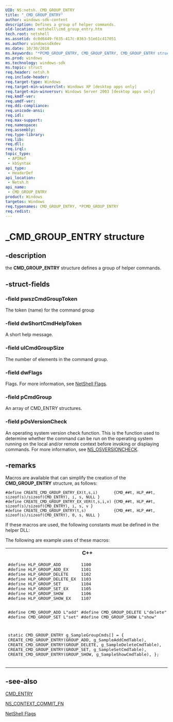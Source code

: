 ```yaml
---
UID: NS:netsh._CMD_GROUP_ENTRY
title: "_CMD_GROUP_ENTRY"
author: windows-sdk-content
description: Defines a group of helper commands.
old-location: netshell\cmd_group_entry.htm
tech.root: netshell
ms.assetid: dc0d6449-f635-417c-8363-51e61c417051
ms.author: windowssdkdev
ms.date: 10/30/2018
ms.keywords: "*PCMD_GROUP_ENTRY, CMD_GROUP_ENTRY, CMD_GROUP_ENTRY structure [NetShell], PCMD_GROUP_ENTRY, PCMD_GROUP_ENTRY structure pointer [NetShell], _CMD_GROUP_ENTRY, _netsh_cmd_group_entry, netsh/CMD_GROUP_ENTRY, netsh/PCMD_GROUP_ENTRY, netshell.cmd_group_entry"
ms.prod: windows
ms.technology: windows-sdk
ms.topic: struct
req.header: netsh.h
req.include-header: 
req.target-type: Windows
req.target-min-winverclnt: Windows XP [desktop apps only]
req.target-min-winversvr: Windows Server 2003 [desktop apps only]
req.kmdf-ver: 
req.umdf-ver: 
req.ddi-compliance: 
req.unicode-ansi: 
req.idl: 
req.max-support: 
req.namespace: 
req.assembly: 
req.type-library: 
req.lib: 
req.dll: 
req.irql: 
topic_type:
 - APIRef
 - kbSyntax
api_type:
 - HeaderDef
api_location:
 - Netsh.h
api_name:
 - CMD_GROUP_ENTRY
product: Windows
targetos: Windows
req.typenames: CMD_GROUP_ENTRY, *PCMD_GROUP_ENTRY
req.redist: 
---
```


# _CMD_GROUP_ENTRY structure


## -description


the 
<b>CMD_GROUP_ENTRY</b> structure defines a group of helper commands.


## -struct-fields




### -field pwszCmdGroupToken

The token (name) for the command group


### -field dwShortCmdHelpToken

A short help message.


### -field ulCmdGroupSize

The number of elements in the command group.


### -field dwFlags

Flags. For more information, see 
<a href="https://msdn.microsoft.com/61dfa4ae-cf70-4858-be10-f77a318eaa28">NetShell Flags</a>.


### -field pCmdGroup

An array of CMD_ENTRY structures.


### -field pOsVersionCheck

An operating system version check function. This is the function used to determine whether the command can be run on the operating system running on the local and/or remote context before invoking or displaying commands. For more information, see 
<a href="https://msdn.microsoft.com/d58258ac-a16a-4983-bf35-71153dcbe652">NS_OSVERSIONCHECK</a>.


## -remarks



Macros are available that can simplify the creation of the 
<b>CMD_GROUP_ENTRY</b> structure, as follows:

<pre class="syntax" xml:space="preserve"><code>#define CREATE_CMD_GROUP_ENTRY_EX(t,s,i)       {CMD_##t, HLP_##t, sizeof(s)/sizeof(CMD_ENTRY), i, s, NULL }
#define CREATE_CMD_GROUP_ENTRY_EX_VER(t,s,i,v) {CMD_##t, HLP_##t, sizeof(s)/sizeof(CMD_ENTRY), i, s, v }
#define CREATE_CMD_GROUP_ENTRY(t,s)            {CMD_##t, HLP_##t, sizeof(s)/sizeof(CMD_ENTRY), 0, s, NULL }
</code></pre>
If these macros are used, the following constants must be defined in the helper DLL:



The following are example uses of these macros:

<div class="code"><span codelanguage="ManagedCPlusPlus"><table>
<tr>
<th>C++</th>
</tr>
<tr>
<td>
<pre>#define HLP_GROUP_ADD        1100
#define HLP_GROUP_ADD_EX     1101
#define HLP_GROUP_DELETE     1102
#define HLP_GROUP_DELETE_EX  1103
#define HLP_GROUP_SET        1104
#define HLP_GROUP_SET_EX     1105
#define HLP_GROUP_SHOW       1106
#define HLP_GROUP_SHOW_EX    1107

#define CMD_GROUP_ADD        L"add"
#define CMD_GROUP_DELETE     L"delete"
#define CMD_GROUP_SET        L"set"
#define CMD_GROUP_SHOW       L"show"

static CMD_GROUP_ENTRY g_SampleGroupCmds[] = 
{
    CREATE_CMD_GROUP_ENTRY(GROUP_ADD,    g_SampleAddCmdTable),
    CREATE_CMD_GROUP_ENTRY(GROUP_DELETE, g_SampleDeleteCmdTable),
    CREATE_CMD_GROUP_ENTRY(GROUP_SET,    g_SampleSetCmdTable),
    CREATE_CMD_GROUP_ENTRY(GROUP_SHOW,   g_SampleShowCmdTable),
};
</pre>
</td>
</tr>
</table></span></div>



## -see-also




<a href="https://msdn.microsoft.com/299962c8-8f93-4b22-a232-8230eb64cc12">CMD_ENTRY</a>



<a href="https://msdn.microsoft.com/2380cd4e-5e41-4bfb-874c-50be09044c85">NS_CONTEXT_COMMIT_FN</a>



<a href="https://msdn.microsoft.com/61dfa4ae-cf70-4858-be10-f77a318eaa28">NetShell Flags</a>
 

 

